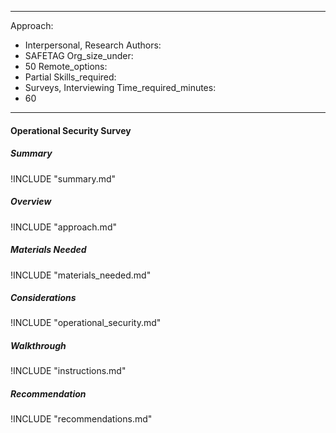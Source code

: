 
---
Approach:
- Interpersonal, Research
Authors:
- SAFETAG
Org_size_under:
- 50
Remote_options:
- Partial
Skills_required:
- Surveys, Interviewing
Time_required_minutes:
- 60

---

#### Operational Security Survey

##### Summary
!INCLUDE "summary.md"

##### Overview
!INCLUDE "approach.md"

##### Materials Needed
!INCLUDE "materials_needed.md"

##### Considerations
!INCLUDE "operational_security.md"

##### Walkthrough
!INCLUDE "instructions.md"

##### Recommendation
!INCLUDE "recommendations.md"
